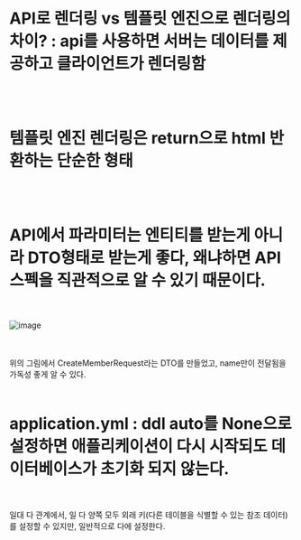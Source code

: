 # API로 렌더링 vs 템플릿 엔진으로 렌더링의 차이? : api를 사용하면 서버는 데이터를 제공하고 클라이언트가 렌더링함
<br><br>
# 템플릿 엔진 렌더링은 return으로 html 반환하는 단순한 형태
<br><br>
# API에서 파라미터는 엔티티를 받는게 아니라 DTO형태로 받는게 좋다, 왜냐하면 API 스펙을 직관적으로 알 수 있기 때문이다.
<br><br>
![image](https://github.com/domino0628/CS/assets/59598751/8551ab1e-6725-42fc-be4e-68ec8949bc59)

<br><br>
위의 그림에서 CreateMemberRequest라는 DTO를 만들었고, name만이 전달됨을 가독성 좋게 알 수 있다.
<br><br>
# application.yml : ddl auto를 None으로 설정하면 애플리케이션이 다시 시작되도 데이터베이스가 초기화 되지 않는다.
<br><br>
일대 다 관계에서, 일 다 양쪽 모두 외래 키(다른 테이블을 식별할 수 있는 참조 데이터)를 설정할 수 있지만, 일반적으로 다에 설정한다.
<br><br>
<br><br>
<br><br>
<br><br>
<br><br>
<br><br>
<br><br>
<br><br>
<br><br>
<br><br>
<br><br>
<br><br>
<br><br>
<br><br>
<br><br>
<br><br>
<br><br>
<br><br>
<br><br>
<br><br>
<br><br>
<br><br>
<br><br>
<br><br>
<br><br>
<br><br>
<br><br>
<br><br>
<br><br>
<br><br>
<br><br>
<br><br>
<br><br>
<br><br>
<br><br>
<br><br>
<br><br>
<br><br>
<br><br>
<br><br>
<br><br>
<br><br>
<br><br>
